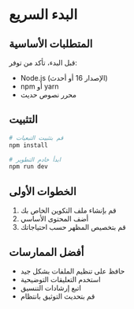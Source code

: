 # البدء السريع

## المتطلبات الأساسية

قبل البدء، تأكد من توفر:

- Node.js (الإصدار 16 أو أحدث)
- npm أو yarn
- محرر نصوص حديث

## التثبيت

```bash
# قم بتثبيت التبعيات
npm install

# ابدأ خادم التطوير
npm run dev
```

## الخطوات الأولى

1. قم بإنشاء ملف التكوين الخاص بك
2. أضف المحتوى الأساسي
3. قم بتخصيص المظهر حسب احتياجاتك

## أفضل الممارسات

- حافظ على تنظيم الملفات بشكل جيد
- استخدم التعليقات التوضيحية
- اتبع إرشادات التنسيق
- قم بتحديث التوثيق بانتظام